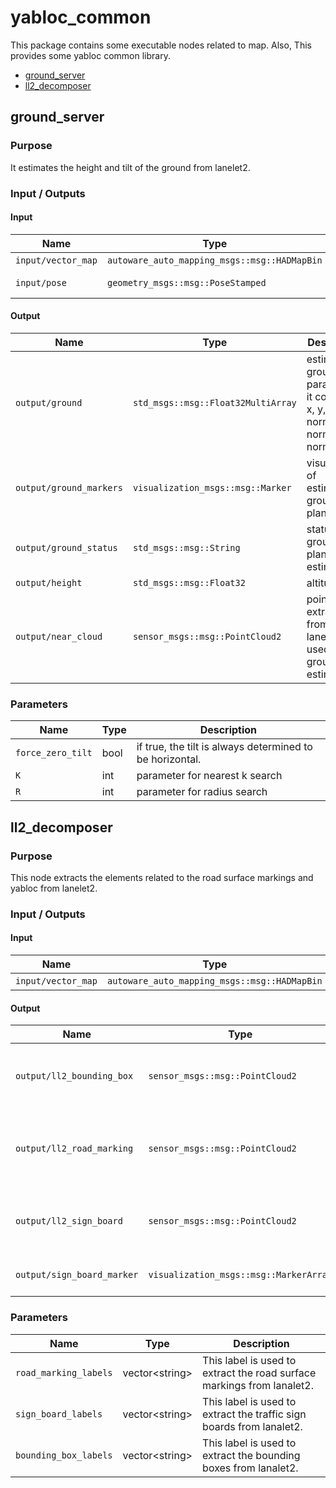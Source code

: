 # yabloc_common

This package contains some executable nodes related to map. Also, This provides some yabloc common library.

- [ground_server](#ground_server)
- [ll2_decomposer](#ll2_decomposer)

## ground_server

### Purpose

It estimates the height and tilt of the ground from lanelet2.

### Input / Outputs

#### Input

| Name               | Type                                         | Description         |
| ------------------ | -------------------------------------------- | ------------------- |
| `input/vector_map` | `autoware_auto_mapping_msgs::msg::HADMapBin` | vector map          |
| `input/pose`       | `geometry_msgs::msg::PoseStamped`            | estiamted self pose |

#### Output

| Name                    | Type                               | Description                                                                     |
| ----------------------- | ---------------------------------- | ------------------------------------------------------------------------------- |
| `output/ground`         | `std_msgs::msg::Float32MultiArray` | estimated ground parameters. it contains x, y, z, normal_x, normal_y, normal_z. |
| `output/ground_markers` | `visualization_msgs::msg::Marker`  | visualization of estimated ground plane                                         |
| `output/ground_status`  | `std_msgs::msg::String`            | status log of ground plane estimation                                           |
| `output/height`         | `std_msgs::msg::Float32`           | altitude                                                                        |
| `output/near_cloud`     | `sensor_msgs::msg::PointCloud2`    | point cloud extracted from lanelet2 and used for ground tilt estimation         |

### Parameters

| Name              | Type | Description                                              |
| ----------------- | ---- | -------------------------------------------------------- |
| `force_zero_tilt` | bool | if true, the tilt is always determined to be horizontal. |
| `K`               | int  | parameter for nearest k search                           |
| `R`               | int  | parameter for radius search                              |

## ll2_decomposer

### Purpose

This node extracts the elements related to the road surface markings and yabloc from lanelet2.

### Input / Outputs

#### Input

| Name               | Type                                         | Description |
| ------------------ | -------------------------------------------- | ----------- |
| `input/vector_map` | `autoware_auto_mapping_msgs::msg::HADMapBin` | vector map  |

#### Output

| Name                       | Type                                   | Description                                   |
| -------------------------- | -------------------------------------- | --------------------------------------------- |
| `output/ll2_bounding_box`  | `sensor_msgs::msg::PointCloud2`        | bounding boxes extracted from lanelet2        |
| `output/ll2_road_marking`  | `sensor_msgs::msg::PointCloud2`        | road surface markings extracted from lanelet2 |
| `output/ll2_sign_board`    | `sensor_msgs::msg::PointCloud2`        | traffic sign boards extracted from lanelet2   |
| `output/sign_board_marker` | `visualization_msgs::msg::MarkerArray` | visualized traffic sign boards                |

### Parameters

| Name                  | Type             | Description                                                            |
| --------------------- | ---------------- | ---------------------------------------------------------------------- |
| `road_marking_labels` | vector\<string\> | This label is used to extract the road surface markings from lanalet2. |
| `sign_board_labels`   | vector\<string\> | This label is used to extract the traffic sign boards from lanalet2.   |
| `bounding_box_labels` | vector\<string\> | This label is used to extract the bounding boxes from lanalet2.        |
